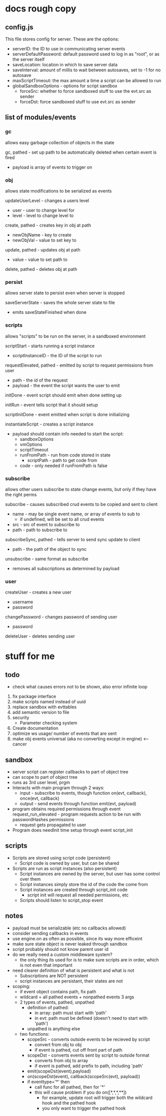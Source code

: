 # docs rough copy

## config.js

This file stores config for server. These are the options:

 - serverID: the ID to use in communicating server events
 - serverDefaultPassword: default password used to log in as "root", or as the server itself
 - saveLocation: location in which to save server data
 - saveInterval: amount of millis to wait between autosaves, set to -1 for no autosave
 - maxScriptTimeout: the max amount a time a script can be allowed to run
 - globalSandboxOptions - options for script sandbox
     - forceSrc: whether to force sandboxed stuff to use the evt.src as sender
     - forceDst: force sandboxed stuff to use evt.src as sender

## list of modules/events

### gc

allows easy garbage collection of objects in the state

gc, pathed - set up path to be automatically deleted when certain event is fired
 - payload is array of events to trigger on
 
### obj

allows state modifications to be serialized as events

updateUserLevel - changes a users level
 - user - user to change level for
 - level - level to change level to
 
create, pathed - creates key in obj at path
 - newObjName - key to create
 - newObjVal - value to set key to
 
update, pathed - updates obj at path
 - value - value to set path to
 
delete, pathed - deletes obj at path

### persist

allows server state to persist even when server is stopped

saveServerState - saves the whole server state to file
 - emits saveStateFinished when done

### scripts

allows "scripts" to be run on the server, in a sandboxed environment

scriptStart - starts running a script instance
 - scriptInstanceID - the ID of the script to run
 
requestElevated, pathed - emitted by script to request permissions from user
 - path - the id of the request
 - payload - the event the script wants the user to emit
 
initDone - event script should emit when done setting up

initRun - event tells script that it should setup

scriptInitDone - event emitted when script is done initializing

instantiateScript - creates a script instance
 - payload should contain info needed to start the script:
     - sandboxOptions
     - vmOptions
     - scriptTimeout
     - runFromPath - run from code stored in state
        - scriptPath - path to get code from
     - code - only needed if runFromPath is false
     
### subscribe

allows other users subscribe to state change events, but only if they have the right perms

subscribe - causes subscribed crud events to be copied and sent to client
 - name - may be single event name, or array of events to sub to
     -  if undefined, will be set to all crud events
 - src - src of event to subscribe to
 - path - path to subscribe to
 
subscribeSync, pathed - tells server to send sync update to client
 - path - the path of the object to sync
 
unsubscribe - same format as subscribe
 - removes all subscriptions as determined by payload

### user

createUser - creates a new user
  - username
  - password
  
changePassword - changes password of sending user
  - password
  
deleteUser - deletes sending user

# stuff for me

## todo
 - check what causes errors not to be shown, also error infinite loop
 1. fix package interface
 1. make scripts named instead of uuid
 1. replace sandbox with evttables
 2. add semantic version to file
 4. security
      - Parameter checking system
 1. Create documentation
 1. optimize ws usage/ number of events that are sent
 1. make obj events universal (aka no converting except in engine) <-- cancer
 
## sandbox
   - server script can register callbacks to part of object tree
   - can scope to part of object tree
   - runs as 3rd user level, prgm
   - Interacts with main program through 2 ways:
        - input - subscribe to events, though function on(evt, callback), once(evt, callback)
        - output - send events through function emit(evt, payload)
   - program obtains required permissions through event request_run_elevated - program
    requests action to be run with passwordHashes permissions
     - request gets propagated to user
   - Program does needInit time setup through event script_init
   
## scripts
 - Scripts are stored using script code (persistent)
      - Script code is owned by user, but can be shared
 - Scripts are run as script instances (also persistent)
      - Script instances are owned by the server, but user has some control over them
      - Script instances simply store the id of the code the come from
      - Script instances are created through script_init code
         - script init will request all needed permissions, etc
      - Scripts should listen to script_stop event
   
## notes
  - payload must be serializable (etc no callbacks allowed)
  - consider sending callbacks in events
  - use engine.on as often as possible, since its way more efficeint
  - make sure state object is never leaked through sandbox
  - script probably should not know parent user id
  - do we really need a custom middleware system?
     - the only thing its used for is to make sure scripts are in order, which is not even that important
  - need clearer definition of what is persistent and what is not
     - Subscriptions are NOT persistent
     - script instances are persistant, their states are not
  - scoping:
    - if event object contains path, fix path
    - wildcard = all pathed events + nonpathed events 3 args
    - 2 types of events, pathed, unpathed
        - definition of pathed:
            - in array: path must start with 'path'
            - in evt: path must be defined (doesn't need to start with 'path')
        - unpathed is anything else
    - two functions:
       - scopeSrc - converts outside events to be recieved by script
          - convert from obj to obj
          - if event is pathed, cut off front part of path
       - scopeDst - converts events sent by script to outside format
          - converts from obj to array
          - if event is pathed, add prefix to path, including 'path'
       - emit(scopeDst(event),payload)
       - on(scopeDst(event), callback(scopeSrc(evt), payload))
       - if eventtype='*' then
           - call func for all pathed, then for '*'
           - this will cause problem if you do on([\*,\*,\*,\**])
              - for example, update root will trigger both the wildcard hook and the pathed hook
              - you only want to trigger the pathed hook